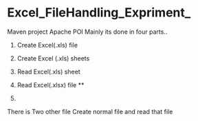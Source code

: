 # Excel_FileHandling_Expriment_
Maven project
Apache POI
Mainly its done in four parts.. 
1. Create Excel(.xls) file
2. Create Excel (.xls) sheets
3. Read Excel(.xls) sheet
4. Read Excel(.xlsx) file **

1.
There is Two other file
Create normal file and read that file
